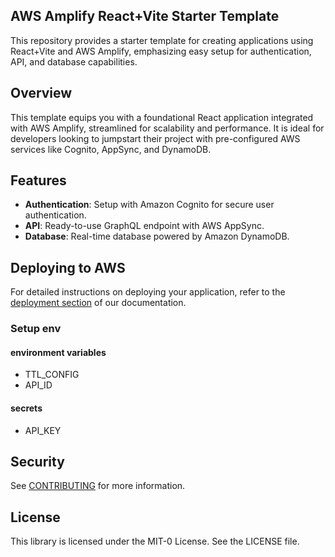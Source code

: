## AWS Amplify React+Vite Starter Template

This repository provides a starter template for creating applications using React+Vite and AWS
Amplify, emphasizing easy setup for authentication, API, and database capabilities.

## Overview

This template equips you with a foundational React application integrated with AWS Amplify,
streamlined for scalability and performance. It is ideal for developers looking to jumpstart their
project with pre-configured AWS services like Cognito, AppSync, and DynamoDB.

## Features

- **Authentication**: Setup with Amazon Cognito for secure user authentication.
- **API**: Ready-to-use GraphQL endpoint with AWS AppSync.
- **Database**: Real-time database powered by Amazon DynamoDB.

## Deploying to AWS

For detailed instructions on deploying your application, refer to the
[deployment section](https://docs.amplify.aws/react/start/quickstart/#deploy-a-fullstack-app-to-aws)
of our documentation.

### Setup env

#### environment variables

- TTL_CONFIG
- API_ID

#### secrets

- API_KEY

## Security

See [CONTRIBUTING](CONTRIBUTING.md#security-issue-notifications) for more information.

## License

This library is licensed under the MIT-0 License. See the LICENSE file.
